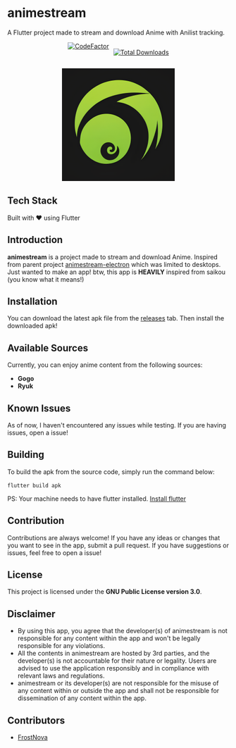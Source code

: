# animestream

A Flutter project made to stream and download Anime with Anilist tracking.

<div align="center" style="display: flex; justify-content: center">
<a style="margin-right: 10px" href="https://www.codefactor.io/repository/github/frostnova721/animestream/overview/master"><img src="https://www.codefactor.io/repository/github/frostnova721/animestream/badge/master?style=for-the-badge" alt="CodeFactor" /></a>

[![Total Downloads](https://img.shields.io/github/downloads/frostnova721/animestream/total.svg?style=for-the-badge)]()
</div>

<p align="center">
    <img src="lib/assets/icons/logo.png" width="256" height="256" alt="project logo">
</p>

## Tech Stack

Built with ❤️ using Flutter

## Introduction

**animestream** is a project made to stream and download Anime. Inspired from parent project [animestream-electron](https://github.com/frostnova721/animestream-electron) which was limited to desktops. Just wanted to make an app! btw, this app is **HEAVILY** inspired from saikou (you know what it means!)

## Installation

You can download the latest apk file from the [releases](https://github.com/frostnova721/animestream/releases) tab. Then install the downloaded apk!

## Available Sources

Currently, you can enjoy anime content from the following sources:

- **Gogo**
- **Ryuk**

## Known Issues

As of now, I haven't encountered any issues while testing. If you are having issues, open a issue!

## Building

To build the apk from the source code, simply run the command below:

```
flutter build apk
```

PS: Your machine needs to have flutter installed. [Install flutter](https://docs.flutter.dev/get-started/install)

## Contribution

Contributions are always welcome! If you have any ideas or changes that you want to see in the app, submit a pull request. If you have suggestions or issues, feel free to open a issue!

## License

This project is licensed under the **GNU Public License version 3.0**.

## Disclaimer

- By using this app, you agree that the developer(s) of animestream is not responsible for any content within the app and won't be legally responsible for any violations.
- All the contents in animestream are hosted by 3rd parties, and the developer(s) is not accountable for their nature or legality. Users are advised to use the application responsibly and in compliance with relevant laws and regulations.
- animestream or its developer(s) are not responsible for the misuse of any content within or outside the app and shall not be responsible for dissemination of any content within the app.

## Contributors

- [FrostNova](https://github.com/frostnova721)
